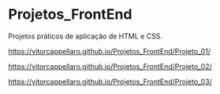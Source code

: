 # Projetos_FrontEnd
Projetos práticos de aplicação de HTML e CSS.

https://vitorcappellaro.github.io/Projetos_FrontEnd/Projeto_01/

https://vitorcappellaro.github.io/Projetos_FrontEnd/Projeto_02/

https://vitorcappellaro.github.io/Projetos_FrontEnd/Projeto_03/
